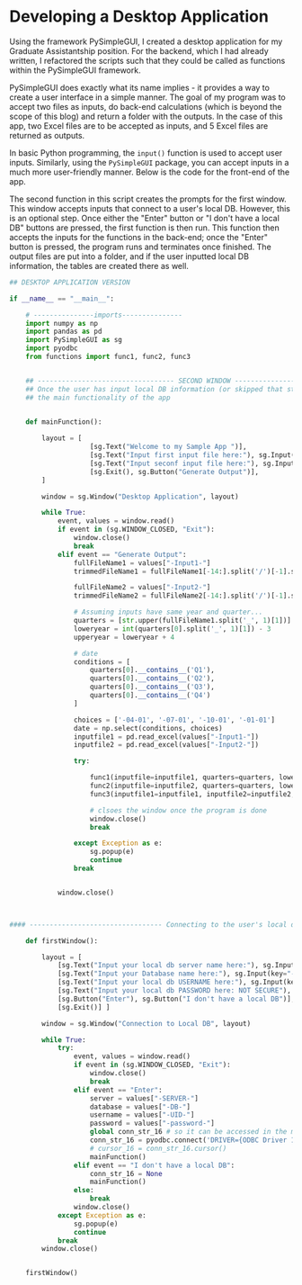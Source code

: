 # Developing a Desktop Application 

Using the framework PySimpleGUI, I created a desktop application for my Graduate Assistantship position. For the backend, which I had already written, I refactored the scripts such that they could be called as functions within the PySimpleGUI framework. 

PySimpleGUI does exactly what its name implies - it provides a way to create a user interface in a simple manner. The goal of my program was to accept two files as inputs, do back-end calculations (which is beyond the scope of this blog) and return a folder with the outputs. In the case of this app, two Excel files are to be accepted as inputs, and 5 Excel files are returned as outputs. 

In basic Python programming, the `input()` function is used to accept user inputs. Similarly, using the `PySimpleGUI` package, you can accept inputs in a much more user-friendly manner. Below is the code for the front-end of the app.

The second function in this script creates the prompts for the first window. This window accepts inputs that connect to a user's local DB. However, this is an optional step. Once either the "Enter" button or "I don't have a local DB" buttons are pressed, the first function is then run. This function then accepts the inputs for the functions in the back-end; once the "Enter" button is pressed, the program runs and terminates once finished. The output files are put into a folder, and if the user inputted local DB information, the tables are created there as well.




```py
## DESKTOP APPLICATION VERSION

if __name__ == "__main__":

    # ---------------imports---------------
    import numpy as np
    import pandas as pd
    import PySimpleGUI as sg
    import pyodbc
    from functions import func1, func2, func3


    ## ---------------------------------- SECOND WINDOW --------------------------------------------------------------
    ## Once the user has input local DB information (or skipped that step), they will be brought to this window, which contains
    ## the main functionality of the app

    
    def mainFunction():

        layout = [
                    [sg.Text("Welcome to my Sample App ")],
                    [sg.Text("Input first input file here:"), sg.Input(key="-Input1-"), sg.FileBrowse()],
                    [sg.Text("Input seconf input file here:"), sg.Input(key="-Input2-"), sg.FileBrowse()],
                    [sg.Exit(), sg.Button("Generate Output")], 
        ]

        window = sg.Window("Desktop Application", layout)

        while True:
            event, values = window.read()
            if event in (sg.WINDOW_CLOSED, "Exit"):
                window.close()
                break
            elif event == "Generate Output":
                fullFileName1 = values["-Input1-"]
                trimmedFileName1 = fullFileName1[-14:].split('/')[-1].split('.')[0]

                fullFileName2 = values["-Input2-"]
                trimmedFileName2 = fullFileName2[-14:].split('/')[-1].split('.')[0]

                # Assuming inputs have same year and quarter...
                quarters = [str.upper(fullFileName1.split('_', 1)[1])]
                loweryear = int(quarters[0].split('_', 1)[1]) - 3
                upperyear = loweryear + 4

                # date
                conditions = [
                    quarters[0].__contains__('Q1'),
                    quarters[0].__contains__('Q2'),
                    quarters[0].__contains__('Q3'),
                    quarters[0].__contains__('Q4')
                ]

                choices = ['-04-01', '-07-01', '-10-01', '-01-01']
                date = np.select(conditions, choices)
                inputfile1 = pd.read_excel(values["-Input1-"])
                inputfile2 = pd.read_excel(values["-Input2-"])

                try:

                    func1(inputfile=inputfile1, quarters=quarters, loweryear=loweryear, upperyear=upperyear, date=date, conn_16=conn_str_16)
                    func2(inputfile=inputfile2, quarters=quarters, loweryear=loweryear, upperyear=upperyear, date=date, conn_16=conn_str_16)
                    func3(inputfile1=inputfile1, inputfile2=inputfile2,quarters=quarters, conn_16=conn_str_16)

                    # clsoes the window once the program is done
                    window.close()
                    break

                except Exception as e:
                    sg.popup(e)
                    continue
                break


            window.close()



#### --------------------------------- Connecting to the user's local db -------------------------------------------

    def firstWindow():

        layout = [
            [sg.Text("Input your local db server name here:"), sg.Input(key="-SERVER-")],
            [sg.Text("Input your Database name here:"), sg.Input(key="-DB-")],
            [sg.Text("Input your local db USERNAME here:"), sg.Input(key="-UID-")],
            [sg.Text("Input your local db PASSWORD here: NOT SECURE"), sg.InputText("",key="-password-", password_char='*')],
            [sg.Button("Enter"), sg.Button("I don't have a local DB")],
            [sg.Exit()] ]

        window = sg.Window("Connection to Local DB", layout)

        while True:
            try:
                event, values = window.read()
                if event in (sg.WINDOW_CLOSED, "Exit"):
                    window.close()
                    break
                elif event == "Enter":
                    server = values["-SERVER-"]
                    database = values["-DB-"]
                    username = values["-UID-"]
                    password = values["-password-"]
                    global conn_str_16 # so it can be accessed in the mainFunction
                    conn_str_16 = pyodbc.connect('DRIVER={ODBC Driver 17 for SQL Server};SERVER='+server+';DATABASE='+database+';UID='+username+';PWD='+password)
                    # cursor_16 = conn_str_16.cursor()
                    mainFunction()
                elif event == "I don't have a local DB":
                    conn_str_16 = None
                    mainFunction()
                else:
                    break
                window.close()
            except Exception as e:
                sg.popup(e)
                continue
            break
        window.close()


    firstWindow()
```